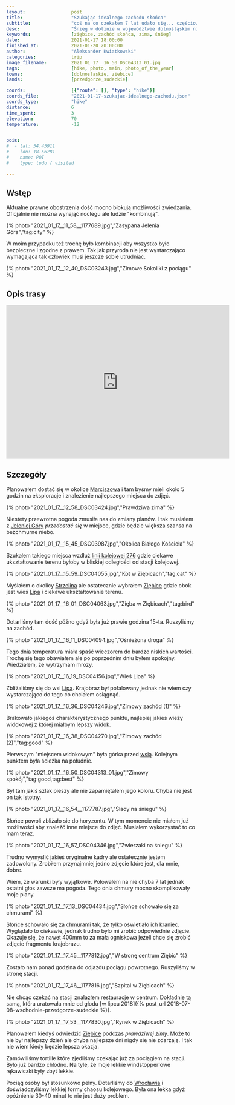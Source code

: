 ```yaml
---
layout:                 post
title:                  "Szukając idealnego zachodu słońca"
subtitle:               "coś na co czekałem 7 lat udało się... częściowo"
desc:                   "Śnieg w dolinie w województwie dolnośląskim nie jest czymś pewnym. Zima 'stulecia' musiała się pojawić akurat w czasie Narodowej Kwarantanny co znacząco utrudniało planowanie, ale nie mogłem opuścić takiej możliwości. Ostatecznie plany skomplikowały się przez pogodę."
keywords:               [ziębice, zachód słońca, zima, śnieg]
date:                   2021-01-17 18:00:00
finished_at:            2021-01-20 20:00:00
author:                 "Aleksander Kwiatkowski"
categories:             trip
image_filename:         2021_01_17__16_50_DSC04313_01.jpg
tags:                   [hike, photo, main, photo_of_the_year]
towns:                  [dolnoslaskie, ziebice]
lands:                  [przedgorze_sudeckie]

coords:                 [{"route": [], "type": "hike"}]
coords_file:            "2021-01-17-szukajac-idealnego-zachodu.json"
coords_type:            "hike"
distance:               6
time_spent:             3
elevation:              70
temperature:            -12


pois:
#  - lat: 54.45911
#    lon: 18.56281
#    name: POI
#    type: todo / visited

---
```


[wiki-marciszow]: https://pl.wikipedia.org/wiki/Marcisz%C3%B3w
[wiki-jelenia-gora]: https://pl.wikipedia.org/wiki/Jelenia_G%C3%B3ra
[wiki-strzelin]: https://pl.wikipedia.org/wiki/Strzelin
[wiki-ziebice]: https://pl.wikipedia.org/wiki/Ziębice
[wiki-lipa]: https://pl.wikipedia.org/wiki/Lipa_(powiat_z%C4%85bkowicki)
[wiki-wroclaw]: https://pl.wikipedia.org/wiki/Wroc%C5%82aw
[wiki-linia-276]: https://pl.wikipedia.org/wiki/Linia_kolejowa_nr_276

## Wstęp

Aktualne prawne obostrzenia dość mocno blokują możliwości zwiedzania. Oficjalnie
nie można wynająć noclegu ale ludzie "kombinują".

{% photo "2021_01_17__11_58__1177689.jpg","Zasypana Jelenia Góra","tag:city" %}

W moim przypadku też trochę było kombinacji aby wszystko było bezpieczne i zgodne
z prawem. Tak jak przyroda nie jest wystarczająco wymagająca tak człowiek
musi jeszcze sobie utrudniać.

{% photo "2021_01_17__12_40_DSC03243.jpg","Zimowe Sokoliki z pociągu" %}

## Opis trasy

<iframe height='405' width='590' frameborder='0' allowtransparency='true' scrolling='no' src='https://www.strava.com/activities/4642938750/embed/14099be26f93967e9afd78d173f885f8bd7c64c9'></iframe>

## Szczegóły

Planowałem dostać się w okolice [Marciszowa][wiki-marciszow] i tam byśmy mieli
około 5 godzin na eksploracje i znalezienie najlepszego miejsca do zdjęć.

{% photo "2021_01_17__12_58_DSC03424.jpg","Prawdziwa zima" %}

Niestety przewrotna pogoda zmusiła nas do zmiany planów. I tak musiałem z
[Jeleniej Góry][wiki-jelenia-gora] *przedostać się* w miejsce, gdzie będzie
większa szansa na bezchmurne niebo.

{% photo "2021_01_17__15_45_DSC03987.jpg","Okolica Białego Kościoła" %}

Szukałem takiego miejsca wzdłuż [linii kolejowej 276][wiki-linia-276] gdzie ciekawe
ukształtowanie terenu byłoby w bliskiej odległości od stacji kolejowej.

{% photo "2021_01_17__15_59_DSC04055.jpg","Kot w Ziębicach","tag:cat" %}

Myślałem o okolicy [Strzelina][wiki-strzelin] ale ostatecznie wybrałem
[Ziębice][wiki-ziebice] gdzie obok jest wieś [Lipa][wiki-lipa]
i ciekawe ukształtowanie terenu.

{% photo "2021_01_17__16_01_DSC04063.jpg","Zięba w Ziębicach","tag:bird" %}

Dotarliśmy tam dość późno gdyż była już prawie godzina 15-ta. Ruszyliśmy na
zachód.

{% photo "2021_01_17__16_11_DSC04094.jpg","Ośnieżona droga" %}

Tego dnia temperatura miała spaść wieczorem do bardzo niskich wartości.
Trochę się tego obawiałem ale po poprzednim dniu byłem spokojny. Wiedziałem,
że wytrzymam mrozy.

{% photo "2021_01_17__16_19_DSC04156.jpg","Wieś Lipa" %}

Zbliżaliśmy się do wsi [Lipa][wiki-lipa]. Krajobraz był pofalowany jednak
nie wiem czy wystarczająco do tego co chciałem osiągnąć.

{% photo "2021_01_17__16_36_DSC04246.jpg","Zimowy zachód (1)" %}

Brakowało jakiegoś charakterystycznego punktu, najlepiej jakieś wieży widokowej
z której miałbym lepszy widok.

{% photo "2021_01_17__16_38_DSC04270.jpg","Zimowy zachód (2)","tag:good" %}

Pierwszym "miejscem widokowym" była górka przed [wsią][wiki-lipa].
Kolejnym punktem była ścieżka na południe.

{% photo "2021_01_17__16_50_DSC04313_01.jpg","Zimowy spokój","tag:good,tag:best" %}

Był tam jakiś szlak pieszy ale nie zapamiętałem jego koloru. Chyba nie jest
on tak istotny.

{% photo "2021_01_17__16_54__1177787.jpg","Ślady na śniegu" %}

Słońce powoli zbliżało sie do horyzontu. W tym momencie nie miałem
już możliwości aby znaleźć inne miejsce do zdjęć. Musiałem wykorzystać
to co mam teraz.

{% photo "2021_01_17__16_57_DSC04346.jpg","Zwierzaki na śniegu" %}

Trudno wymyślić jakieś oryginalne kadry ale ostatecznie jestem zadowolony.
Zrobiłem przynajmniej jedno zdjęcie które jest, dla mnie, dobre.

Wiem, że warunki były wyjątkowe. Polowałem na nie chyba 7 lat jednak
ostatni głos zawsze ma pogoda. Tego dnia chmury mocno skomplikowały moje plany.

{% photo "2021_01_17__17_13_DSC04434.jpg","Słońce schowało się za chmurami" %}

Słońce schowało się za chmurami tak, że tylko oświetlało ich
kraniec. Wyglądało to ciekawie, jednak trudno było mi zrobić odpowiednie
zdjęcie. Okazuje się, że nawet 400mm to za mała ogniskowa
jeżeli chce się zrobić zdjęcie fragmentu krajobrazu.

{% photo "2021_01_17__17_45__1177812.jpg","W stronę centrum Ziębic" %}

Zostało nam ponad godzina do odjazdu pociągu powrotnego. Ruszyliśmy
w stronę stacji.

{% photo "2021_01_17__17_46__1177816.jpg","Szpital w Ziębicach" %}

Nie chcąc czekać na stacji znalazłem restauracje w centrum. Dokładnie tą
samą, która uratowała mnie od głodu
[w lipcu 2018]({% post_url 2018-07-08-wschodnie-przedgorze-sudeckie %}).

{% photo "2021_01_17__17_53__1177830.jpg","Rynek w Ziębicach" %}

Planowałem kiedyś odwiedzić [Ziębice][wiki-ziebice] podczas
*prawdziwej zimy*. Może to nie był najlepszy dzień ale chyba
najlepsze dni nigdy się nie zdarzają. I tak nie wiem kiedy będzie lepsza okazja.

Zamówiliśmy tortille które zjedliśmy czekając już za pociągiem na stacji.
Było już bardzo chłodno. Na tyle, że moje lekkie windstopper'owe
rękawiczki były zbyt lekkie.

Pociąg osoby był stosunkowo pełny. Dotarliśmy do [Wrocławia][wiki-wroclaw]
i doświadczyliśmy lekkiej formy chaosu kolejowego.
Była ona lekka gdyż opóźnienie 30-40 minut to nie jest duży problem.
